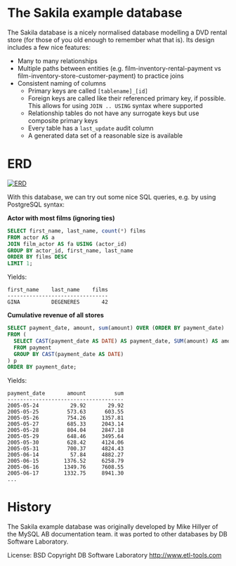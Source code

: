 The Sakila example database
===========================

The Sakila database is a nicely normalised database modelling a DVD rental store (for those of you old enough to remember what that is). Its design includes a few nice features:

- Many to many relationships
- Multiple paths between entities (e.g. film-inventory-rental-payment vs film-inventory-store-customer-payment) to practice joins
- Consistent naming of columns
  - Primary keys are called `[tablename]_[id]`
  - Foreign keys are called like their referenced primary key, if possible. This allows for using `JOIN .. USING` syntax where supported
  - Relationship tables do not have any surrogate keys but use composite primary keys
  - Every table has a `last_update` audit column
  - A generated data set of a reasonable size is available

ERD
===

[![ERD](https://www.jooq.org/img/sakila.png)](https://www.jooq.org/sakila)

With this database, we can try out some nice SQL queries, e.g. by using PostgreSQL syntax:

**Actor with most films (ignoring ties)**

```sql
SELECT first_name, last_name, count(*) films
FROM actor AS a
JOIN film_actor AS fa USING (actor_id)
GROUP BY actor_id, first_name, last_name
ORDER BY films DESC
LIMIT 1;
```

Yields:

```
first_name    last_name    films
--------------------------------
GINA          DEGENERES       42
```

**Cumulative revenue of all stores**

```sql
SELECT payment_date, amount, sum(amount) OVER (ORDER BY payment_date)
FROM (
  SELECT CAST(payment_date AS DATE) AS payment_date, SUM(amount) AS amount
  FROM payment
  GROUP BY CAST(payment_date AS DATE)
) p
ORDER BY payment_date;
```

Yields:

```
payment_date       amount         sum
-------------------------------------
2005-05-24          29.92       29.92
2005-05-25         573.63      603.55
2005-05-26         754.26     1357.81
2005-05-27         685.33     2043.14
2005-05-28         804.04     2847.18
2005-05-29         648.46     3495.64
2005-05-30         628.42     4124.06
2005-05-31         700.37     4824.43
2005-06-14          57.84     4882.27
2005-06-15        1376.52     6258.79
2005-06-16        1349.76     7608.55
2005-06-17        1332.75     8941.30
...
```

History
=======

The Sakila example database was originally developed by Mike Hillyer of the MySQL AB documentation team. it was ported to other databases by DB Software Laboratory.

License: BSD
Copyright DB Software Laboratory
http://www.etl-tools.com
